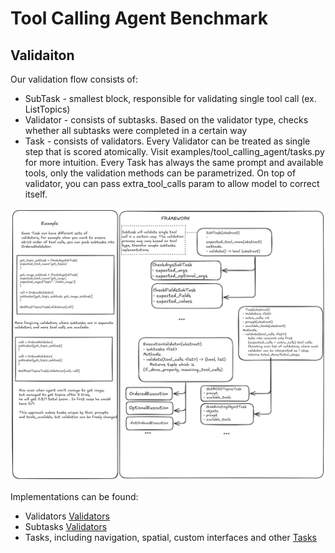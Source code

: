 # Tool Calling Agent Benchmark

## Validaiton

Our validation flow consists of:

- SubTask - smallest block, responsible for validating single tool call (ex. ListTopics)
- Validator - consists of subtasks. Based on the validator type, checks whether all subtasks were completed in a certain way
- Task - consists of validators. Every Validator can be treated as single step that is scored atomically. Visit examples/tool_calling_agent/tasks.py for more intuition. Every Task has always the same prompt and available tools, only the validation methods can be parametrized. On top of validator, you can pass extra_tool_calls param to allow model to correct itself.

![alt text](imgs/tool_calling_agent_valid_schema.png)

Implementations can be found:

- Validators [Validators](../tool_calling_agent/validators.py)
- Subtasks [Validators](../tool_calling_agent/tasks/subtasks.py)
- Tasks, including navigation, spatial, custom interfaces and other [Tasks](../tool_calling_agent/tasks/)

